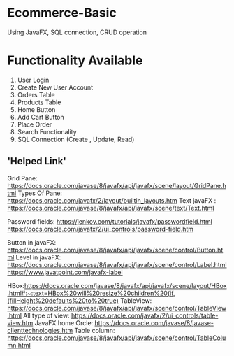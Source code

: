 # Ecommerce-Basic
Using JavaFX, SQL connection, CRUD operation

# Functionality Available
1. User Login
2. Create New User Account
3. Orders Table
4. Products Table
5. Home Button
6. Add Cart Button
7. Place Order
8. Search Functionality
9. SQL Connection (Create , Update, Read)


## 'Helped Link'
Grid Pane:  https://docs.oracle.com/javase/8/javafx/api/javafx/scene/layout/GridPane.html
Types Of Pane: https://docs.oracle.com/javafx/2/layout/builtin_layouts.htm
Text javaFX :  https://docs.oracle.com/javase/8/javafx/api/javafx/scene/text/Text.html

Password fields:  https://jenkov.com/tutorials/javafx/passwordfield.html
                  https://docs.oracle.com/javafx/2/ui_controls/password-field.htm

Button in javaFX:  https://docs.oracle.com/javase/8/javafx/api/javafx/scene/control/Button.html
Level in javaFX:   https://docs.oracle.com/javase/8/javafx/api/javafx/scene/control/Label.html
                   https://www.javatpoint.com/javafx-label

HBox:https://docs.oracle.com/javase/8/javafx/api/javafx/scene/layout/HBox.html#:~:text=HBox%20will%20resize%20children%20(if,(fillHeight%20defaults%20to%20true)
TableView:  https://docs.oracle.com/javase/8/javafx/api/javafx/scene/control/TableView.html
All type of view:  https://docs.oracle.com/javafx/2/ui_controls/table-view.htm
JavaFX home Orcle:  https://docs.oracle.com/javase/8/javase-clienttechnologies.htm
Table column:   https://docs.oracle.com/javase/8/javafx/api/javafx/scene/control/TableColumn.html



